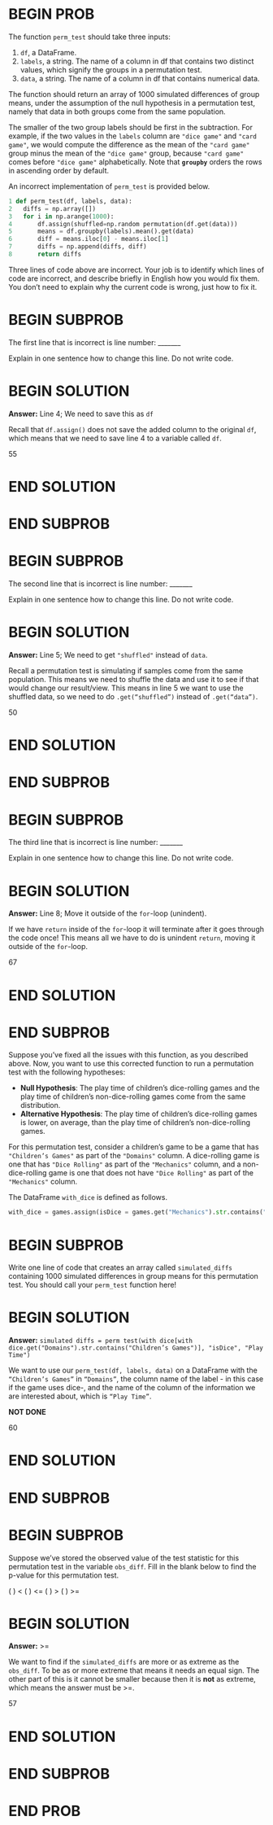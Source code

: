 # BEGIN PROB
The function `perm_test` should take three inputs:

1. `df`, a DataFrame.
2. `labels`, a string. The name of a column in df that contains two distinct values, which
signify the groups in a permutation test.
3. `data`, a string. The name of a column in df that contains numerical data.

The function should return an array of 1000 simulated differences of group means, under the assumption of the null hypothesis in a permutation test, namely that data in both groups come from the same population.

The smaller of the two group labels should be first in the subtraction. For example, if the
two values in the `labels` column are `"dice game"` and `"card game"`, we would compute the difference as the mean of the `"card game"` group minus the mean of the `"dice game"` group, because `"card game"` comes before `"dice game"` alphabetically. Note that **`groupby`** orders the rows in ascending order by default.

An incorrect implementation of `perm_test` is provided below.

```py
1 def perm_test(df, labels, data):
2   diffs = np.array([])
3   for i in np.arange(1000):
4       df.assign(shuffled=np.random permutation(df.get(data)))
5       means = df.groupby(labels).mean().get(data)
6       diff = means.iloc[0] - means.iloc[1]
7       diffs = np.append(diffs, diff)
8       return diffs
```
Three lines of code above are incorrect. Your job is to identify which lines of code are
incorrect, and describe briefly in English how you would fix them. You don’t need to explain
why the current code is wrong, just how to fix it.

# BEGIN SUBPROB
The first line that is incorrect is line number: _______

Explain in one sentence how to change this line. Do not write code.

# BEGIN SOLUTION

**Answer:** Line 4; We need to save this as `df`

Recall that `df.assign()` does not save the added column to the original `df`, which means that we need to save line 4 to a variable called `df`.

<average>55</average>

# END SOLUTION

# END SUBPROB

# BEGIN SUBPROB
The second line that is incorrect is line number: _______

Explain in one sentence how to change this line. Do not write code.

# BEGIN SOLUTION

**Answer:** Line 5; We need to get `"shuffled"` instead of `data`.

Recall a permutation test is simulating if samples come from the same population. This means we need to shuffle the data and use it to see if that would change our result/view. This means in line 5 we want to use the shuffled data, so we need to do `.get(“shuffled”)` instead of `.get(“data”)`. 

<average>50</average>

# END SOLUTION

# END SUBPROB

# BEGIN SUBPROB
The third line that is incorrect is line number: _______

Explain in one sentence how to change this line. Do not write code.

# BEGIN SOLUTION

**Answer:** Line 8; Move it outside of the `for`-loop (unindent).

If we have `return` inside of the `for`-loop it will terminate after it goes through the code once! This means all we have to do is unindent `return`, moving it outside of the `for`-loop.

<average>67</average>

# END SOLUTION

# END SUBPROB

Suppose you’ve fixed all the issues with this function, as you described above. Now, you want to use this corrected function to run a permutation test with the following hypotheses:

- **Null Hypothesis**: The play time of children’s dice-rolling games and the play time of children’s non-dice-rolling games come from the same distribution.
- **Alternative Hypothesis**: The play time of children’s dice-rolling games is lower, on average, than the play time of children’s non-dice-rolling games.

For this permutation test, consider a children’s game to be a game that has `"Children’s Games"` as part of the `"Domains"` column. A dice-rolling game is one that has `"Dice Rolling"` as part of the `"Mechanics"` column, and a non-dice-rolling game is one that does not have `"Dice Rolling"` as part of the `"Mechanics"` column.

The DataFrame `with_dice` is defined as follows.

```py
with_dice = games.assign(isDice = games.get("Mechanics").str.contains("Dice Rolling"))
```

# BEGIN SUBPROB
Write one line of code that creates an array called `simulated_diffs` containing 1000 simulated differences in group means for this permutation test. You should call your `perm_test` function here!

# BEGIN SOLUTION

**Answer:** `simulated diffs = perm test(with dice[with dice.get("Domains").str.contains("Children’s Games")], "isDice", "Play Time")`

We want to use our `perm_test(df, labels, data)` on a DataFrame with the `“Children’s Games”` in  `“Domains”`, the column name of the label - in this case if the game uses dice-, and the name of the column of the information we are interested about, which is `“Play Time”`.

**NOT DONE**

<average>60</average>

# END SOLUTION

# END SUBPROB

# BEGIN SUBPROB
Suppose we’ve stored the observed value of the test statistic for this permutation test in the variable `obs_diff`. Fill in the blank below to find the p-value for this permutation test.

( ) <
( ) <=
( ) \>
( ) \>=

# BEGIN SOLUTION

**Answer:** >= 

We want to find if the `simulated_diffs` are more or as extreme as the `obs_diff`. To be as or more extreme that means it needs an equal sign. The other part of this is it cannot be smaller because then it is **not** as extreme, which means the answer must be >=.

<average>57</average>

# END SOLUTION

# END SUBPROB

# END PROB
